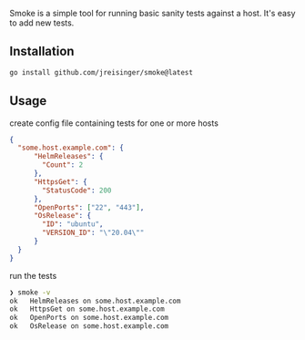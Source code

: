 Smoke is a simple tool for running basic sanity tests against a host. It's easy to add new tests.

## Installation

```sh
go install github.com/jreisinger/smoke@latest
```

## Usage

create config file containing tests for one or more hosts

```json
{
  "some.host.example.com": {
      "HelmReleases": {
        "Count": 2
      },
      "HttpsGet": {
        "StatusCode": 200
      },
      "OpenPorts": ["22", "443"],
      "OsRelease": {
        "ID": "ubuntu",
        "VERSION_ID": "\"20.04\""
      }
  }
}
```

run the tests

```sh
❯ smoke -v
ok   HelmReleases on some.host.example.com
ok   HttpsGet on some.host.example.com
ok   OpenPorts on some.host.example.com
ok   OsRelease on some.host.example.com
```